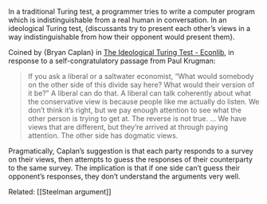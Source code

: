 In a traditional Turing test, a programmer tries to write a computer program which is indistinguishable from a real human in conversation. In an ideological Turing test, {discussants try to present each other’s views in a way indistinguishable from how their opponent would present them}.

Coined by {Bryan Caplan} in [The Ideological Turing Test - Econlib](https://www.econlib.org/archives/2011/06/the_ideological.html), in response to a self-congratulatory passage from Paul Krugman:

> If you ask a liberal or a saltwater economist, “What would somebody on the other side of this divide say here? What would their version of it be?” A liberal can do that. A liberal can talk coherently about what the conservative view is because people like me actually do listen. We don’t think it’s right, but we pay enough attention to see what the other person is trying to get at. The reverse is not true. … We have views that are different, but they’re arrived at through paying attention. The other side has dogmatic views.

Pragmatically, Caplan’s suggestion is that each party responds to a survey on their views, then attempts to guess the responses of their counterparty to the same survey. The implication is that if one side can’t guess their opponent’s responses, they don’t understand the arguments very well.

Related: [[Steelman argument]]